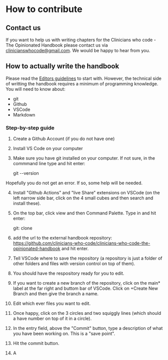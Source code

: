 # How to contribute

## Contact us
If you want to help us with writing chapters for the Clinicians who code - The Opinionated Handbook please contact us via clinicianswhocode@gmail.com. We would be happy to hear from you.

## How to actually write the handbook
Please read the [Editors guidelines](https://github.com/clinicians-who-code/clinicians-who-code-the-opinionated-handbook/blob/main/editors-guidelines.md) to start with. However, the technical side of writting the handbook requires a minimum of programming knowledge. You will need to know about:

* git
* Github
* VSCode
* Markdown

### Step-by-step guide
1. Create a Github Account (if you do not have one)
2. Install VS Code on your computer
3. Make sure you have git installed on your computer. If not sure, in the commmand line type and hit enter:

    git --version

Hopefully you do not get an error. If so, some help will be needed.

4. Install "Github Actions" and "live Share" extensions on VSCode (on the left narrow side bar, click on the 4 small cubes and then search and install these).
5. On the top bar, click view and then Command Palette. Type in and hit enter:

    git: clone

6. add the url to the external handbook repository: https://github.com/clinicians-who-code/clinicians-who-code-the-opinionated-handbook and hit enter.
7. Tell VSCode where to save the repository (a repository is just a folder of other folders and files with version control on top of them).
8. You should have the respository ready for you to edit.
9. If you want to create a new branch of the repository, click on the main* label at the far right and buttom bar of VSCode. Click on +Create New Branch and then give the branch a name.
10. Edit which ever files you want to edit.
11. Once happy, click on the 3 circles and two squiggly lines (which should a have number on top of it in a circle).
12. In the entry field, above the "Commit" button, type a description of what you have been working on. This is a "save point". 
13. Hit the commit button.
14. A 

